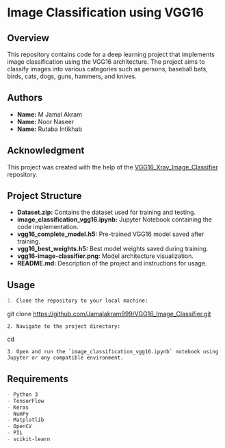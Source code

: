 # Image Classification using VGG16

## Overview
This repository contains code for a deep learning project that implements image classification using the VGG16 architecture. The project aims to classify images into various categories such as persons, baseball bats, birds, cats, dogs, guns, hammers, and knives.

## Authors
- **Name:** M Jamal Akram
- **Name:** Noor Naseer
- **Name:** Rutaba Intikhab


## Acknowledgment
This project was created with the help of the [VGG16_Xray_Image_Classifier](https://github.com/danielstankw/VGG16_Xray_Image_Classifier) repository.


## Project Structure
- **Dataset.zip:** Contains the dataset used for training and testing.
- **image_classification_vgg16.ipynb:** Jupyter Notebook containing the code implementation.
- **vgg16_complete_model.h5:** Pre-trained VGG16 model saved after training.
- **vgg16_best_weights.h5:** Best model weights saved during training.
- **vgg16-image-classifier.png:** Model architecture visualization.
- **README.md:** Description of the project and instructions for usage.

## Usage
```markdown
1. Clone the repository to your local machine:
   ```
   git clone https://github.com/Jamalakram999/VGG16_Image_Classifier.git
   ```
2. Navigate to the project directory:
   ```
   cd <project directory>
   ```
3. Open and run the `image_classification_vgg16.ipynb` notebook using Jupyter or any compatible environment.
```

## Requirements
```markdown
- Python 3
- TensorFlow
- Keras
- NumPy
- Matplotlib
- OpenCV
- PIL
- scikit-learn
```